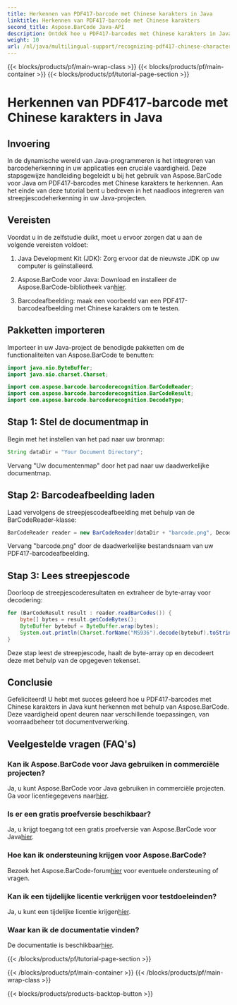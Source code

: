 ```yaml
---
title: Herkennen van PDF417-barcode met Chinese karakters in Java
linktitle: Herkennen van PDF417-barcode met Chinese karakters
second_title: Aspose.BarCode Java-API
description: Ontdek hoe u PDF417-barcodes met Chinese karakters in Java kunt herkennen met behulp van Aspose.BarCode. Volg onze uitgebreide tutorial voor naadloze integratie.
weight: 10
url: /nl/java/multilingual-support/recognizing-pdf417-chinese-characters/
---
```


{{< blocks/products/pf/main-wrap-class >}}
{{< blocks/products/pf/main-container >}}
{{< blocks/products/pf/tutorial-page-section >}}

# Herkennen van PDF417-barcode met Chinese karakters in Java


## Invoering

In de dynamische wereld van Java-programmeren is het integreren van barcodeherkenning in uw applicaties een cruciale vaardigheid. Deze stapsgewijze handleiding begeleidt u bij het gebruik van Aspose.BarCode voor Java om PDF417-barcodes met Chinese karakters te herkennen. Aan het einde van deze tutorial bent u bedreven in het naadloos integreren van streepjescodeherkenning in uw Java-projecten.

## Vereisten

Voordat u in de zelfstudie duikt, moet u ervoor zorgen dat u aan de volgende vereisten voldoet:

1. Java Development Kit (JDK): Zorg ervoor dat de nieuwste JDK op uw computer is geïnstalleerd.

2.  Aspose.BarCode voor Java: Download en installeer de Aspose.BarCode-bibliotheek van[hier](https://releases.aspose.com/barcode/java/).

3. Barcodeafbeelding: maak een voorbeeld van een PDF417-barcodeafbeelding met Chinese karakters om te testen.

## Pakketten importeren

Importeer in uw Java-project de benodigde pakketten om de functionaliteiten van Aspose.BarCode te benutten:

```java
import java.nio.ByteBuffer;
import java.nio.charset.Charset;

import com.aspose.barcode.barcoderecognition.BarCodeReader;
import com.aspose.barcode.barcoderecognition.BarCodeResult;
import com.aspose.barcode.barcoderecognition.DecodeType;
```

## Stap 1: Stel de documentmap in

Begin met het instellen van het pad naar uw bronmap:

```java
String dataDir = "Your Document Directory";
```

Vervang "Uw documentenmap" door het pad naar uw daadwerkelijke documentmap.

## Stap 2: Barcodeafbeelding laden

Laad vervolgens de streepjescodeafbeelding met behulp van de BarCodeReader-klasse:

```java
BarCodeReader reader = new BarCodeReader(dataDir + "barcode.png", DecodeType.PDF_417);
```

Vervang "barcode.png" door de daadwerkelijke bestandsnaam van uw PDF417-barcodeafbeelding.

## Stap 3: Lees streepjescode

Doorloop de streepjescoderesultaten en extraheer de byte-array voor decodering:

```java
for (BarCodeResult result : reader.readBarCodes()) {
    byte[] bytes = result.getCodeBytes();
    ByteBuffer bytebuf = ByteBuffer.wrap(bytes);
    System.out.println(Charset.forName("MS936").decode(bytebuf).toString());
}
```

Deze stap leest de streepjescode, haalt de byte-array op en decodeert deze met behulp van de opgegeven tekenset.

## Conclusie

Gefeliciteerd! U hebt met succes geleerd hoe u PDF417-barcodes met Chinese karakters in Java kunt herkennen met behulp van Aspose.BarCode. Deze vaardigheid opent deuren naar verschillende toepassingen, van voorraadbeheer tot documentverwerking.

## Veelgestelde vragen (FAQ's)

### Kan ik Aspose.BarCode voor Java gebruiken in commerciële projecten?
 Ja, u kunt Aspose.BarCode voor Java gebruiken in commerciële projecten. Ga voor licentiegegevens naar[hier](https://purchase.aspose.com/buy).

### Is er een gratis proefversie beschikbaar?
 Ja, u krijgt toegang tot een gratis proefversie van Aspose.BarCode voor Java[hier](https://releases.aspose.com/).

### Hoe kan ik ondersteuning krijgen voor Aspose.BarCode?
 Bezoek het Aspose.BarCode-forum[hier](https://forum.aspose.com/c/barcode/13) voor eventuele ondersteuning of vragen.

### Kan ik een tijdelijke licentie verkrijgen voor testdoeleinden?
Ja, u kunt een tijdelijke licentie krijgen[hier](https://purchase.aspose.com/temporary-license/).

### Waar kan ik de documentatie vinden?
 De documentatie is beschikbaar[hier](https://reference.aspose.com/barcode/java/).

{{< /blocks/products/pf/tutorial-page-section >}}

{{< /blocks/products/pf/main-container >}}
{{< /blocks/products/pf/main-wrap-class >}}

{{< blocks/products/products-backtop-button >}}
